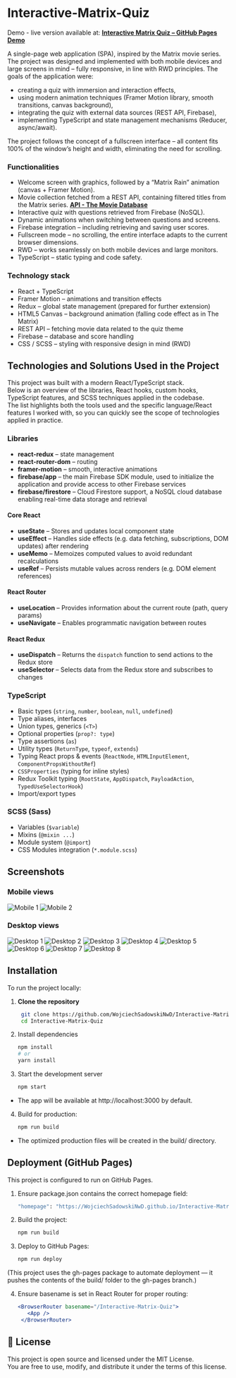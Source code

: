 # Interactive-Matrix-Quiz
Demo - live version available at:
[**Interactive Matrix Quiz – GitHub Pages Demo**](https://wojciechsadowskinwd.github.io/Interactive-Matrix-Quiz/)

A single-page web application (SPA), inspired by the Matrix movie series.
The project was designed and implemented with both mobile devices and large screens in mind – fully responsive, in line with RWD principles.
The goals of the application were:
-	creating a quiz with immersion and interaction effects,
-	using modern animation techniques (Framer Motion library, smooth transitions, canvas background),
-	integrating the quiz with external data sources (REST API, Firebase),
-	implementing TypeScript and state management mechanisms (Reducer, async/await).

The project follows the concept of a fullscreen interface – all content fits 100% of the window’s height and width, eliminating the need for scrolling.


### Functionalities
-	Welcome screen with graphics, followed by a “Matrix Rain” animation (canvas + Framer Motion).
-	Movie collection fetched from a REST API, containing filtered titles from the Matrix series. [**API - The Movie Database**](https://api.themoviedb.org)
-	Interactive quiz with questions retrieved from Firebase (NoSQL).
-	Dynamic animations when switching between questions and screens.
-	Firebase integration – including retrieving and saving user scores.
-	Fullscreen mode – no scrolling, the entire interface adapts to the current browser dimensions.
-	RWD – works seamlessly on both mobile devices and large monitors.
-	TypeScript – static typing and code safety.

### Technology stack
-	React + TypeScript
-	Framer Motion – animations and transition effects
-	Redux – global state management (prepared for further extension)
-	HTML5 Canvas – background animation (falling code effect as in The Matrix)
-	REST API – fetching movie data related to the quiz theme
-	Firebase – database and score handling
-	CSS / SCSS – styling with responsive design in mind (RWD)

## Technologies and Solutions Used in the Project
This project was built with a modern React/TypeScript stack.  
Below is an overview of the libraries, React hooks, custom hooks, TypeScript features, and SCSS techniques applied in the codebase.  
The list highlights both the tools used and the specific language/React features I worked with, so you can quickly see the scope of technologies applied in practice.

### Libraries
-	**react-redux** – state management
-	**react-router-dom** – routing
-	**framer-motion** – smooth, interactive animations
-	**firebase/app** – the main Firebase SDK module, used to initialize the application and provide access to other Firebase services
-	**firebase/firestore** – Cloud Firestore support, a NoSQL cloud database enabling real-time data storage and retrieval

#### Core React
- **useState** – Stores and updates local component state  
- **useEffect** – Handles side effects (e.g. data fetching, subscriptions, DOM updates) after rendering  
- **useMemo** – Memoizes computed values to avoid redundant recalculations  
- **useRef** – Persists mutable values across renders (e.g. DOM element references)  

#### React Router
- **useLocation** – Provides information about the current route (path, query params)  
- **useNavigate** – Enables programmatic navigation between routes  

#### React Redux
- **useDispatch** – Returns the `dispatch` function to send actions to the Redux store  
- **useSelector** – Selects data from the Redux store and subscribes to changes  

### TypeScript
- Basic types (`string`, `number`, `boolean`, `null`, `undefined`)  
- Type aliases, interfaces  
- Union types, generics (`<T>`)  
- Optional properties (`prop?: type`)  
- Type assertions (`as`)  
- Utility types (`ReturnType`, `typeof`, `extends`)  
- Typing React props & events (`ReactNode`, `HTMLInputElement`, `ComponentPropsWithoutRef`)  
- `CSSProperties` (typing for inline styles)  
- Redux Toolkit typing (`RootState`, `AppDispatch`, `PayloadAction`, `TypedUseSelectorHook`)  
- Import/export types

### SCSS (Sass)
- Variables (`$variable`)  
- Mixins (`@mixin ...`)  
- Module system (`@import`)  
- CSS Modules integration (`*.module.scss`)  

## Screenshots
### Mobile views
![Mobile 1](docs/screenshots/matrix_mobile_1.jpg)
![Mobile 2](docs/screenshots/matrix_mobile_2.jpg)

### Desktop views
![Desktop 1](docs/screenshots/matrix_desktop_1.jpg)
![Desktop 2](docs/screenshots/matrix_desktop_2.jpg)
![Desktop 3](docs/screenshots/matrix_desktop_3.jpg)
![Desktop 4](docs/screenshots/matrix_desktop_4.jpg)
![Desktop 5](docs/screenshots/matrix_desktop_5.jpg)
![Desktop 6](docs/screenshots/matrix_desktop_6.jpg)
![Desktop 7](docs/screenshots/matrix_desktop_7.jpg)
![Desktop 8](docs/screenshots/matrix_desktop_8.jpg)


## Installation

To run the project locally:
1. **Clone the repository**
   ```bash
    git clone https://github.com/WojciechSadowskiNwD/Interactive-Matrix-Quiz.git
    cd Interactive-Matrix-Quiz

2. Install dependencies
   ```bash
   npm install
   # or
   yarn install
   
  3. Start the development server
     ```bash
     npm start
* The app will be available at http://localhost:3000 by default.

4. Build for production:
   ```bash
   npm run build
  *	The optimized production files will be created in the build/ directory.

## Deployment (GitHub Pages)
This project is configured to run on GitHub Pages.

1. Ensure package.json contains the correct homepage field:
   ```bash
   "homepage": "https://WojciechSadowskiNwD.github.io/Interactive-Matrix-Quiz"

2. Build the project:
    ```bash
    npm run build

3. Deploy to GitHub Pages:
   ```bash
   npm run deploy
(This project uses the gh-pages package to automate deployment — it pushes the contents of the build/ folder to the gh-pages branch.)

4. Ensure basename is set in React Router for proper routing:
   ```jsx
   <BrowserRouter basename="/Interactive-Matrix-Quiz">
      <App />
    </BrowserRouter>

## 📄 License

This project is open source and licensed under the MIT License.  
You are free to use, modify, and distribute it under the terms of this license.
